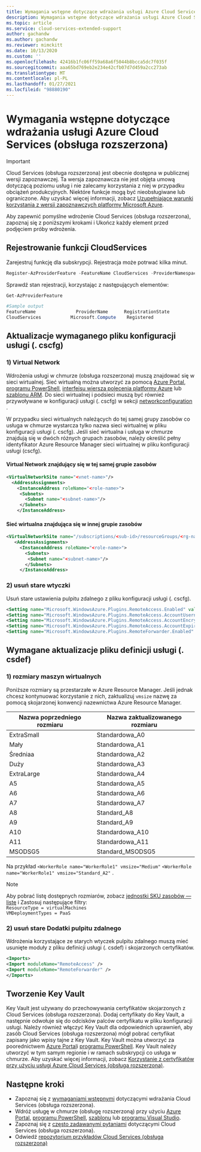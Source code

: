 ```yaml
---
title: Wymagania wstępne dotyczące wdrażania usługi Azure Cloud Services (obsługa rozszerzona)
description: Wymagania wstępne dotyczące wdrażania usługi Azure Cloud Services (obsługa rozszerzona)
ms.topic: article
ms.service: cloud-services-extended-support
author: gachandw
ms.author: gachandw
ms.reviewer: mimckitt
ms.date: 10/13/2020
ms.custom: ''
ms.openlocfilehash: 42416b1fc06ff59a68a6f5044b8bcca5dc7f035f
ms.sourcegitcommit: aaa65bd769eb2e234e42cfb07d7d459a2cc273ab
ms.translationtype: MT
ms.contentlocale: pl-PL
ms.lasthandoff: 01/27/2021
ms.locfileid: "98880190"
---
```

# <a name="prerequisites-for-deploying-azure-cloud-services-extended-support"></a>Wymagania wstępne dotyczące wdrażania usługi Azure Cloud Services (obsługa rozszerzona)

> [!IMPORTANT]
> Cloud Services (obsługa rozszerzona) jest obecnie dostępna w publicznej wersji zapoznawczej.
> Ta wersja zapoznawcza nie jest objęta umową dotyczącą poziomu usług i nie zalecamy korzystania z niej w przypadku obciążeń produkcyjnych. Niektóre funkcje mogą być nieobsługiwane lub ograniczone. Aby uzyskać więcej informacji, zobacz [Uzupełniające warunki korzystania z wersji zapoznawczych platformy Microsoft Azure](https://azure.microsoft.com/support/legal/preview-supplemental-terms/).

Aby zapewnić pomyślne wdrożenie Cloud Services (obsługa rozszerzona), zapoznaj się z poniższymi krokami i Ukończ każdy element przed podjęciem próby wdrożenia. 

## <a name="register-the-cloudservices-feature"></a>Rejestrowanie funkcji CloudServices
Zarejestruj funkcję dla subskrypcji. Rejestracja może potrwać kilka minut. 

```powershell
Register-AzProviderFeature -FeatureName CloudServices -ProviderNamespace Microsoft.Compute
```

Sprawdź stan rejestracji, korzystając z następujących elementów:  
```powershell
Get-AzProviderFeature 

#Sample output
FeatureName               ProviderName      RegistrationState
CloudServices           Microsoft.Compute    Registered
```

## <a name="required-service-configuration-cscfg-file-updates"></a>Aktualizacje wymaganego pliku konfiguracji usługi (. cscfg)

### <a name="1-virtual-network"></a>1) Virtual Network
Wdrożenia usługi w chmurze (obsługa rozszerzona) muszą znajdować się w sieci wirtualnej. Sieć wirtualną można utworzyć za pomocą [Azure Portal](https://docs.microsoft.com/azure/virtual-network/quick-create-portal), [programu PowerShell](https://docs.microsoft.com/azure/virtual-network/quick-create-powershell), [interfejsu wiersza polecenia platformy Azure](https://docs.microsoft.com/azure/virtual-network/quick-create-cli) lub [szablonu ARM](https://docs.microsoft.com/azure/virtual-network/quick-create-template). Do sieci wirtualnej i podsieci muszą być również przywoływane w konfiguracji usługi (. cscfg) w sekcji [networkconfiguration](schema-cscfg-networkconfiguration.md) . 

W przypadku sieci wirtualnych należących do tej samej grupy zasobów co usługa w chmurze wystarcza tylko nazwa sieci wirtualnej w pliku konfiguracji usługi (. cscfg). Jeśli sieć wirtualna i usługa w chmurze znajdują się w dwóch różnych grupach zasobów, należy określić pełny identyfikator Azure Resource Manager sieci wirtualnej w pliku konfiguracji usługi (cscfg).
 
#### <a name="virtual-network-located-in-same-resource-group"></a>Virtual Network znajdujący się w tej samej grupie zasobów
```xml
<VirtualNetworkSite name="<vnet-name>"/> 
  <AddressAssignments> 
    <InstanceAddress roleName="<role-name>"> 
     <Subnets> 
       <Subnet name="<subnet-name>"/> 
     </Subnets> 
    </InstanceAddress> 
```

#### <a name="virtual-network-located-in-different-resource-group"></a>Sieć wirtualna znajdująca się w innej grupie zasobów
```xml
<VirtualNetworkSite name="/subscriptions/<sub-id>/resourceGroups/<rg-name>/providers/Microsoft.Network/virtualNetworks/<vnet-name>"/> 
   <AddressAssignments> 
     <InstanceAddress roleName="<role-name>"> 
       <Subnets> 
        <Subnet name="<subnet-name>"/> 
       </Subnets> 
     </InstanceAddress> 
```
### <a name="2-remove-the-old-plugins"></a>2) usuń stare wtyczki

Usuń stare ustawienia pulpitu zdalnego z pliku konfiguracji usługi (. cscfg).  

```xml
<Setting name="Microsoft.WindowsAzure.Plugins.RemoteAccess.Enabled" value="true" /> 
<Setting name="Microsoft.WindowsAzure.Plugins.RemoteAccess.AccountUsername" value="gachandw" /> 
<Setting name="Microsoft.WindowsAzure.Plugins.RemoteAccess.AccountEncryptedPassword" value="XXXX" /> 
<Setting name="Microsoft.WindowsAzure.Plugins.RemoteAccess.AccountExpiration" value="2021-12-17T23:59:59.0000000+05:30" /> 
<Setting name="Microsoft.WindowsAzure.Plugins.RemoteForwarder.Enabled" value="true" /> 
```

## <a name="required-service-definition-file-csdef-updates"></a>Wymagane aktualizacje pliku definicji usługi (. csdef)

### <a name="1-virtual-machine-sizes"></a>1) rozmiary maszyn wirtualnych
Poniższe rozmiary są przestarzałe w Azure Resource Manager. Jeśli jednak chcesz kontynuować korzystanie z nich, zaktualizuj `vmsize` nazwę za pomocą skojarzonej konwencji nazewnictwa Azure Resource Manager.  

| Nazwa poprzedniego rozmiaru | Nazwa zaktualizowanego rozmiaru | 
|---|---|
| ExtraSmall | Standardowa_A0 | 
| Mały | Standardowa_A1 |
| Średniaa | Standardowa_A2 | 
| Duży | Standardowa_A3 | 
| ExtraLarge | Standardowa_A4 | 
| A5 | Standardowa_A5 | 
| A6 | Standardowa_A6 | 
| A7 | Standardowa_A7 |  
| A8 | Standard_A8 | 
| A9 | Standard_A9 |
| A10 | Standardowa_A10 | 
| A11 | Standardowa_A11 | 
| MSODSG5 | Standard_MSODSG5 | 

 Na przykład `<WorkerRole name="WorkerRole1" vmsize="Medium"` `<WorkerRole name="WorkerRole1" vmsize="Standard_A2"` .
 
> [!NOTE]
> Aby pobrać listę dostępnych rozmiarów, zobacz [jednostki SKU zasobów — listę](https://docs.microsoft.com/rest/api/compute/resourceskus/list) i Zastosuj następujące filtry: <br>
`ResourceType = virtualMachines ` <br>
`VMDeploymentTypes = PaaS `


### <a name="2-remove-old-remote-desktop-plugins"></a>2) usuń stare Dodatki pulpitu zdalnego
Wdrożenia korzystające ze starych wtyczek pulpitu zdalnego muszą mieć usunięte moduły z pliku definicji usługi (. csdef) i skojarzonych certyfikatów. 

```xml
<Imports> 
<Import moduleName="RemoteAccess" /> 
<Import moduleName="RemoteForwarder" /> 
</Imports> 
```

## <a name="key-vault-creation"></a>Tworzenie Key Vault 

Key Vault jest używany do przechowywania certyfikatów skojarzonych z Cloud Services (obsługa rozszerzona). Dodaj certyfikaty do Key Vault, a następnie odwołuje się do odcisków palców certyfikatu w pliku konfiguracji usługi. Należy również włączyć Key Vault dla odpowiednich uprawnień, aby zasób Cloud Services (obsługa rozszerzona) mógł pobrać certyfikat zapisany jako wpisy tajne z Key Vault. Key Vault można utworzyć za poorednictwem [Azure Portal](https://docs.microsoft.com/azure/key-vault/general/quick-create-portal)i  [programu PowerShell](https://docs.microsoft.com/azure/key-vault/general/quick-create-powershell). Key Vault należy utworzyć w tym samym regionie i w ramach subskrypcji co usługa w chmurze. Aby uzyskać więcej informacji, zobacz [Korzystanie z certyfikatów przy użyciu usługi Azure Cloud Services (obsługa rozszerzona)](certificates-and-key-vault.md).

## <a name="next-steps"></a>Następne kroki 
- Zapoznaj się z [wymaganiami wstępnymi](deploy-prerequisite.md) dotyczącymi wdrażania Cloud Services (obsługa rozszerzona).
- Wdróż usługę w chmurze (obsługę rozszerzoną) przy użyciu [Azure Portal](deploy-portal.md), [programu PowerShell](deploy-powershell.md), [szablonu](deploy-template.md) lub [programu Visual Studio](deploy-visual-studio.md).
- Zapoznaj się z [często zadawanymi pytaniami](faq.md) dotyczącymi Cloud Services (obsługa rozszerzona).
- Odwiedź [repozytorium przykładów Cloud Services (obsługa rozszerzona)](https://github.com/Azure-Samples/cloud-services-extended-support)